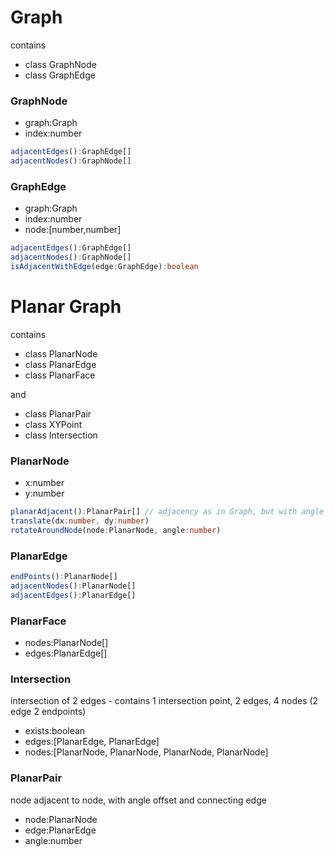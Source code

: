 # Graph

contains

* class GraphNode
* class GraphEdge

### GraphNode

* graph:Graph
* index:number

```typescript
adjacentEdges():GraphEdge[]
adjacentNodes():GraphNode[]
```

### GraphEdge

* graph:Graph
* index:number
* node:[number,number]

```typescript
adjacentEdges():GraphEdge[]
adjacentNodes():GraphNode[]
isAdjacentWithEdge(edge:GraphEdge):boolean
```

# Planar Graph

contains

* class PlanarNode
* class PlanarEdge
* class PlanarFace

and

* class PlanarPair
* class XYPoint
* class Intersection


### PlanarNode

* x:number
* y:number

```typescript
planarAdjacent():PlanarPair[] // adjacency as in Graph, but with angle connecting edges
translate(dx:number, dy:number)
rotateAroundNode(node:PlanarNode, angle:number)
```

### PlanarEdge

```typescript
endPoints():PlanarNode[]
adjacentNodes():PlanarNode[]
adjacentEdges():PlanarEdge[]
```

### PlanarFace

* nodes:PlanarNode[]
* edges:PlanarEdge[]

### Intersection

intersection of 2 edges - contains 1 intersection point, 2 edges, 4 nodes (2 edge 2 endpoints)

* exists:boolean
* edges:[PlanarEdge, PlanarEdge]
* nodes:[PlanarNode, PlanarNode, PlanarNode, PlanarNode]


### PlanarPair

node adjacent to node, with angle offset and connecting edge

* node:PlanarNode
* edge:PlanarEdge
* angle:number
